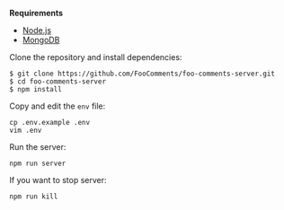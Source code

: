 **Requirements**
- [Node.js](https://nodejs.org/en/)
- [MongoDB](https://docs.mongodb.com/manual/administration/install-community/)


Clone the repository and install dependencies:

```
$ git clone https://github.com/FooComments/foo-comments-server.git
$ cd foo-comments-server
$ npm install
```

Copy and edit the `env` file:

```
cp .env.example .env
vim .env
```

Run the server:

```
npm run server
```

If you want to stop server:

```
npm run kill
```


